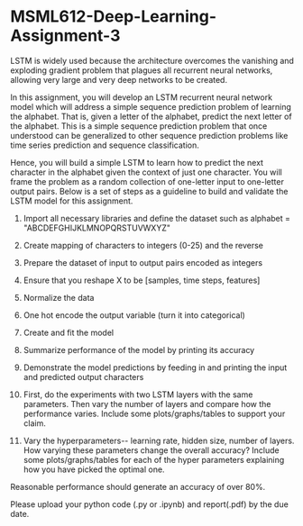 # MSML612-Deep-Learning-Assignment-3

LSTM is widely used because the architecture overcomes the vanishing and exploding gradient problem that plagues all recurrent neural networks, allowing very large and very deep networks to be created. 

In this assignment, you will develop an LSTM recurrent neural network model which will address a simple sequence prediction problem of learning the alphabet. That is, given a letter of the alphabet, predict the next letter of the alphabet. This is a simple sequence prediction problem that once understood can be generalized to other sequence prediction problems like time series prediction and sequence classification.

Hence, you will build a simple LSTM to learn how to predict the next character in the alphabet given the context of just one character. You will frame the problem as a random collection of one-letter input to one-letter output pairs. Below is a set of steps as a guideline to build and validate the LSTM model for this assignment.

1. Import all necessary libraries and define the dataset such as
alphabet = "ABCDEFGHIJKLMNOPQRSTUVWXYZ"

2. Create mapping of characters to integers (0-25) and the reverse
3. Prepare the dataset of input to output pairs encoded as integers
4. Ensure that you reshape X to be [samples, time steps, features]
5. Normalize the data
6. One hot encode the output variable (turn it into categorical)
7. Create and fit the model
8. Summarize performance of the model by printing its accuracy
9. Demonstrate the model predictions by feeding in and printing the input and predicted output characters 
10. First, do the experiments with two LSTM layers with the same parameters. Then vary the number of layers and compare how the performance varies. Include some plots/graphs/tables to support your claim.
11. Vary the hyperparameters-- learning rate, hidden size, number of layers. How varying these parameters change the overall accuracy? Include some plots/graphs/tables for each of the hyper parameters explaining how you have picked the optimal one.

Reasonable performance should generate an accuracy of over 80%. 

Please upload your python code (.py or .ipynb) and report(.pdf) by the due date.
